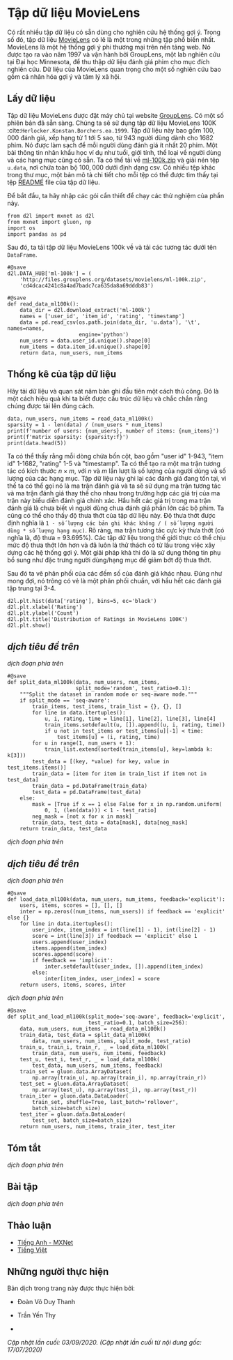 <!-- ===================== Bắt đầu dịch Phần 1 ==================== -->

<!--
#  The MovieLens Dataset
-->

# Tập dữ liệu MovieLens


<!--
There are a number of datasets that are available for recommendation research.
Amongst them, the [MovieLens](https://movielens.org/) dataset is probably one of the more popular ones.
MovieLens is a non-commercial web-based movie recommender system.
It is created in 1997 and run by GroupLens, a research lab at the University of Minnesota, in order to gather movie rating data for research purposes.
MovieLens data has been critical for several research studies including personalized recommendation and social psychology.
-->

Có rất nhiều tập dữ liệu có sẵn dùng cho nghiên cứu hệ thống gợi ý.
Trong số đó, tập dữ liệu [MovieLens](https://movielens.org/) có lẽ là một trong những tập phổ biến nhất.
MovieLens là một hệ thống gợi ý phi thương mại trên nền tảng web.
Nó được tạo ra vào năm 1997 và vận hành bởi GroupLens, một lab nghiên cứu tại Đại học Minnesota, để thu thập dữ liệu đánh giá phim cho mục đích nghiên cứu.
Dữ liệu của MovieLens quan trọng cho một số nghiên cứu bao gồm cá nhân hóa gợi ý và tâm lý xã hội.


<!--
## Getting the Data
-->

## Lấy dữ liệu


<!--
The MovieLens dataset is hosted by the [GroupLens](https://grouplens.org/datasets/movielens/) website.
Several versions are available. We will use the MovieLens 100K dataset :cite:`Herlocker.Konstan.Borchers.ea.1999`.
This dataset is comprised of $100,000$ ratings, ranging from 1 to 5 stars, from 943 users on 1682 movies.
It has been cleaned up so that each user has rated at least 20 movies.
Some simple demographic information such as age, gender, genres for the users and items are also available.
We can download the [ml-100k.zip](http://files.grouplens.org/datasets/movielens/ml-100k.zip) and extract the `u.data` file, which contains all the $100,000$ ratings in the csv format.
There are many other files in the folder, a detailed description for each file can be found in the [README](http://files.grouplens.org/datasets/movielens/ml-100k-README.txt) file of the dataset.
-->

Tập dữ liệu MovieLens được đặt máy chủ tại website [GroupLens](https://grouplens.org/datasets/movielens/).
Có một số phiên bản đã sẵn sàng. Chúng ta sẽ sử dụng tập dữ liệu MovieLens 100K :cite:`Herlocker.Konstan.Borchers.ea.1999`.
Tập dữ liệu này bao gồm $100,000$ đánh giá, xếp hạng từ 1 tới 5 sao, từ 943 người dùng dành cho 1682 phim.
Nó được làm sạch để mỗi người dùng đánh giá ít nhất 20 phim.
Một bài thông tin nhân khẩu học ví dụ như tuổi, giới tính, thể loại về người dùng và các hạng mục cũng có sẵn.
Ta có thể tải về [ml-100k.zip](http://files.grouplens.org/datasets/movielens/ml-100k.zip) và giải nén tệp `u.data`, nơi chứa toàn bộ $100,000$ dưới định dạng csv.
Có nhiều tệp khác trong thư mục, một bản mô tả chi tiết cho mỗi tệp có thể được tìm thấy tại tệp [README](http://files.grouplens.org/datasets/movielens/ml-100k-README.txt) file của tập dữ liệu.

<!--
To begin with, let us import the packages required to run this section's experiments.
-->

Để bắt đầu, ta hãy nhập các gói cần thiết để chạy các thử nghiệm của phần này.


```{.python .input  n=1}
from d2l import mxnet as d2l
from mxnet import gluon, np
import os
import pandas as pd
```


<!--
Then, we download the MovieLens 100k dataset and load the interactions as `DataFrame`.
-->

Sau đó, ta tải tập dữ liệu MovieLens 100k về và tải các tương tác dưới tên `DataFrame`.


```{.python .input  n=2}
#@save
d2l.DATA_HUB['ml-100k'] = (
    'http://files.grouplens.org/datasets/movielens/ml-100k.zip',
    'cd4dcac4241c8a4ad7badc7ca635da8a69dddb83')

#@save
def read_data_ml100k():
    data_dir = d2l.download_extract('ml-100k')
    names = ['user_id', 'item_id', 'rating', 'timestamp']
    data = pd.read_csv(os.path.join(data_dir, 'u.data'), '\t', names=names,
                       engine='python')
    num_users = data.user_id.unique().shape[0]
    num_items = data.item_id.unique().shape[0]
    return data, num_users, num_items
```


<!--
## Statistics of the Dataset
-->

## Thống kê của tập dữ liệu


<!--
Let us load up the data and inspect the first five records manually.
It is an effective way to learn the data structure and verify that they have been loaded properly.
-->

Hãy tải dữ liệu và quan sát năm bản ghi đầu tiên một cách thủ công.
Đó là một cách hiệu quả khi ta biết được cấu trúc dữ liệu và chắc chắn rằng chúng được tải lên đúng cách.


```{.python .input  n=3}
data, num_users, num_items = read_data_ml100k()
sparsity = 1 - len(data) / (num_users * num_items)
print(f'number of users: {num_users}, number of items: {num_items}')
print(f'matrix sparsity: {sparsity:f}')
print(data.head(5))
```


<!--
We can see that each line consists of four columns, including "user id" 1-943, "item id" 1-1682, "rating" 1-5 and "timestamp".
We can construct an interaction matrix of size $n \times m$, where $n$ and $m$ are the number of users and the number of items respectively.
This dataset only records the existing ratings, so we can also call it rating matrix and 
we will use interaction matrix and rating matrix interchangeably in case that the values of this matrix represent exact ratings.
Most of the values in the rating matrix are unknown as users have not rated the majority of movies.
We also show the sparsity of this dataset.
The sparsity is defined as `1 - number of nonzero entries / ( number of users * number of items)`.
Clearly, the interaction matrix is extremely sparse (i.e., sparsity = 93.695%).
Real world datasets may suffer from a greater extent of sparsity and has been a long-standing challenge in building recommender systems.
A viable solution is to use additional side information such as user/item features to alleviate the sparsity.
-->

Ta có thể thấy rằng mỗi dòng chứa bốn cột, bao gồm "user id" 1-943, "item id" 1-1682, "rating" 1-5 và "timestamp".
Ta có thể tạo ra một ma trận tương tác có kích thước $n \times m$, với $n$ và $m$ lần lượt là số lượng của người dùng và số lượng của các hạng mục.
Tập dữ liệu này ghi lại các đánh giá đang tồn tại, vì thế ta có thể gọi nó là ma trận đánh giá và
ta sẽ sử dụng ma trận tương tác và ma trận đánh giá thay thế cho nhau trong trường hợp các giá trị của ma trận này biểu diễn đánh giá chính xác.
Hầu hết các giá trị trong ma trận đánh giá là chưa biết vì người dùng chưa đánh giá phần lớn các bộ phim. 
Ta cũng có thể cho thấy độ thưa thớt của tập dữ liệu này.
Độ thưa thớt được định nghĩa là `1 - số lượng các bản ghi khác không / ( số lượng người dùng * số lượng hạng mục)`.
Rõ ràng, ma trận tương tác cực kỳ thưa thớt (có nghĩa là, độ thưa = 93.695%).
Các tập dữ liệu trong thế giới thực có thể chịu mức độ thưa thớt lớn hơn và đã luôn là thử thách có từ lâu trong việc xây dựng các hệ thống gợi ý.
Một giải pháp khả thi đó là sử dụng thông tin phụ bổ sung như đặc trưng người dùng/hạng mục để giảm bớt độ thưa thớt.


<!--
We then plot the distribution of the count of different ratings.
As expected, it appears to be a normal distribution, with most ratings centered at 3-4.
-->

Sau đó ta vẽ phân phối của các đếm số của đánh giá khác nhau.
Đúng như mong đợi, nó trông có vẻ là một phân phối chuẩn, với hầu hết các đánh giá tập trung tại 3-4.


```{.python .input  n=4}
d2l.plt.hist(data['rating'], bins=5, ec='black')
d2l.plt.xlabel('Rating')
d2l.plt.ylabel('Count')
d2l.plt.title('Distribution of Ratings in MovieLens 100K')
d2l.plt.show()
```

<!-- ===================== Kết thúc dịch Phần 1 ===================== -->

<!-- ===================== Bắt đầu dịch Phần 2 ===================== -->

<!--
## Splitting the dataset
-->

## *dịch tiêu đề trên*


<!--
We split the dataset into training and test sets.
The following function provides two split modes including `random` and `seq-aware`.
In the `random` mode, the function splits the 100k interactions randomly without considering timestamp 
and uses the 90% of the data as training samples and the rest 10% as test samples by default.
In the `seq-aware` mode, we leave out the item that a user rated most recently for test, and users' historical interactions as training set.
User historical interactions are sorted from oldest to newest based on timestamp.
This mode will be used in the sequence-aware recommendation section.
-->

*dịch đoạn phía trên*


```{.python .input  n=5}
#@save
def split_data_ml100k(data, num_users, num_items,
                      split_mode='random', test_ratio=0.1):
    """Split the dataset in random mode or seq-aware mode."""
    if split_mode == 'seq-aware':
        train_items, test_items, train_list = {}, {}, []
        for line in data.itertuples():
            u, i, rating, time = line[1], line[2], line[3], line[4]
            train_items.setdefault(u, []).append((u, i, rating, time))
            if u not in test_items or test_items[u][-1] < time:
                test_items[u] = (i, rating, time)
        for u in range(1, num_users + 1):
            train_list.extend(sorted(train_items[u], key=lambda k: k[3]))
        test_data = [(key, *value) for key, value in test_items.items()]
        train_data = [item for item in train_list if item not in test_data]
        train_data = pd.DataFrame(train_data)
        test_data = pd.DataFrame(test_data)
    else:
        mask = [True if x == 1 else False for x in np.random.uniform(
            0, 1, (len(data))) < 1 - test_ratio]
        neg_mask = [not x for x in mask]
        train_data, test_data = data[mask], data[neg_mask]
    return train_data, test_data
```


<!--
Note that it is good practice to use a validation set in practice, apart from only a test set.
However, we omit that for the sake of brevity.
In this case, our test set can be regarded as our held-out validation set.
-->

*dịch đoạn phía trên*


<!--
## Loading the data
-->

## *dịch tiêu đề trên*


<!--
After dataset splitting, we will convert the training set and test set into lists and dictionaries/matrix for the sake of convenience.
The following function reads the dataframe line by line and enumerates the index of users/items start from zero.
The function then returns lists of users, items, ratings and a dictionary/matrix that records the interactions.
We can specify the type of feedback to either `explicit` or `implicit`.
-->

*dịch đoạn phía trên*


```{.python .input  n=6}
#@save
def load_data_ml100k(data, num_users, num_items, feedback='explicit'):
    users, items, scores = [], [], []
    inter = np.zeros((num_items, num_users)) if feedback == 'explicit' else {}
    for line in data.itertuples():
        user_index, item_index = int(line[1] - 1), int(line[2] - 1)
        score = int(line[3]) if feedback == 'explicit' else 1
        users.append(user_index)
        items.append(item_index)
        scores.append(score)
        if feedback == 'implicit':
            inter.setdefault(user_index, []).append(item_index)
        else:
            inter[item_index, user_index] = score
    return users, items, scores, inter
```


<!--
Afterwards, we put the above steps together and it will be used in the next section.
The results are wrapped with `Dataset` and `DataLoader`.
Note that the `last_batch` of `DataLoader` for training data is set to the `rollover` mode 
(The remaining samples are rolled over to the next epoch.) and orders are shuffled.
-->

*dịch đoạn phía trên*


```{.python .input  n=7}
#@save
def split_and_load_ml100k(split_mode='seq-aware', feedback='explicit',
                          test_ratio=0.1, batch_size=256):
    data, num_users, num_items = read_data_ml100k()
    train_data, test_data = split_data_ml100k(
        data, num_users, num_items, split_mode, test_ratio)
    train_u, train_i, train_r, _ = load_data_ml100k(
        train_data, num_users, num_items, feedback)
    test_u, test_i, test_r, _ = load_data_ml100k(
        test_data, num_users, num_items, feedback)
    train_set = gluon.data.ArrayDataset(
        np.array(train_u), np.array(train_i), np.array(train_r))
    test_set = gluon.data.ArrayDataset(
        np.array(test_u), np.array(test_i), np.array(test_r))
    train_iter = gluon.data.DataLoader(
        train_set, shuffle=True, last_batch='rollover',
        batch_size=batch_size)
    test_iter = gluon.data.DataLoader(
        test_set, batch_size=batch_size)
    return num_users, num_items, train_iter, test_iter
```

## Tóm tắt

<!--
* MovieLens datasets are widely used for recommendation research. It is public available and free to use.
* We define functions to download and preprocess the MovieLens 100k dataset for further use in later sections.
-->

*dịch đoạn phía trên*


## Bài tập

<!--
* What other similar recommendation datasets can you find?
* Go through the [https://movielens.org/](https://movielens.org/) site for more information about MovieLens.
-->

*dịch đoạn phía trên*

<!-- ===================== Kết thúc dịch Phần 2 ===================== -->

## Thảo luận
* [Tiếng Anh - MXNet](https://discuss.d2l.ai/t/399)
* [Tiếng Việt](https://forum.machinelearningcoban.com/c/d2l)


## Những người thực hiện
Bản dịch trong trang này được thực hiện bởi:
<!--
Tác giả của mỗi Pull Request điền tên mình và tên những người review mà bạn thấy
hữu ích vào từng phần tương ứng. Mỗi dòng một tên, bắt đầu bằng dấu `*`.

Tên đầy đủ của các reviewer có thể được tìm thấy tại https://github.com/aivivn/d2l-vn/blob/master/docs/contributors_info.md
-->

* Đoàn Võ Duy Thanh
<!-- Phần 1 -->
* Trần Yến Thy

<!-- Phần 2 -->
* 

*Cập nhật lần cuối: 03/09/2020. (Cập nhật lần cuối từ nội dung gốc: 17/07/2020)*
